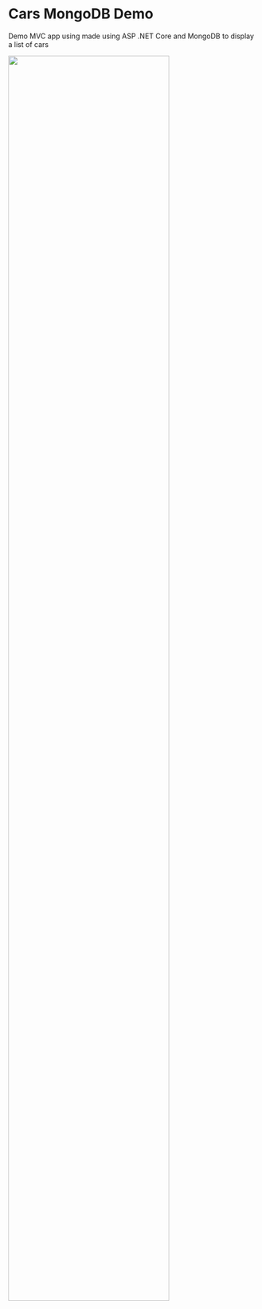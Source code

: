 # Cars MongoDB Demo

Demo MVC app using made using ASP .NET Core and MongoDB to display a list of cars

<img src="https://user-images.githubusercontent.com/73988556/233425970-7bf698de-9a99-4f27-baaf-14a0c7f7f715.png" width="80%"/>
